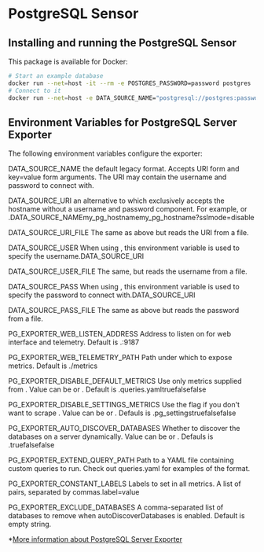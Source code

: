 # PostgreSQL Sensor

## Installing and running the PostgreSQL Sensor

This package is available for Docker:

```bash
# Start an example database
docker run --net=host -it --rm -e POSTGRES_PASSWORD=password postgres
# Connect to it
docker run --net=host -e DATA_SOURCE_NAME="postgresql://postgres:password@localhost:5432/postgres?sslmode=disable" wrouesnel/postgres_exporter
```

## Environment Variables for PostgreSQL Server Exporter

The following environment variables configure the exporter:

DATA_SOURCE_NAME the default legacy format. Accepts URI form and key=value form arguments. The URI may contain the username and password to connect with.

DATA_SOURCE_URI an alternative to which exclusively accepts the hostname without a username and password component. For example, or .DATA_SOURCE_NAMEmy_pg_hostnamemy_pg_hostname?sslmode=disable

DATA_SOURCE_URI_FILE The same as above but reads the URI from a file.

DATA_SOURCE_USER When using , this environment variable is used to specify the username.DATA_SOURCE_URI

DATA_SOURCE_USER_FILE The same, but reads the username from a file.

DATA_SOURCE_PASS When using , this environment variable is used to specify the password to connect with.DATA_SOURCE_URI

DATA_SOURCE_PASS_FILE The same as above but reads the password from a file.

PG_EXPORTER_WEB_LISTEN_ADDRESS Address to listen on for web interface and telemetry. Default is .:9187

PG_EXPORTER_WEB_TELEMETRY_PATH Path under which to expose metrics. Default is ./metrics

PG_EXPORTER_DISABLE_DEFAULT_METRICS Use only metrics supplied from . Value can be or . Default is .queries.yamltruefalsefalse

PG_EXPORTER_DISABLE_SETTINGS_METRICS Use the flag if you don't want to scrape . Value can be or . Defauls is .pg_settingstruefalsefalse

PG_EXPORTER_AUTO_DISCOVER_DATABASES Whether to discover the databases on a server dynamically. Value can be or . Defauls is .truefalsefalse

PG_EXPORTER_EXTEND_QUERY_PATH Path to a YAML file containing custom queries to run. Check out queries.yaml for examples of the format.

PG_EXPORTER_CONSTANT_LABELS Labels to set in all metrics. A list of pairs, separated by commas.label=value

PG_EXPORTER_EXCLUDE_DATABASES A comma-separated list of databases to remove when autoDiscoverDatabases is enabled. Default is empty string.

*[More information about PostgreSQL Server Exporter](https://github.com/wrouesnel/postgres_exporter)
